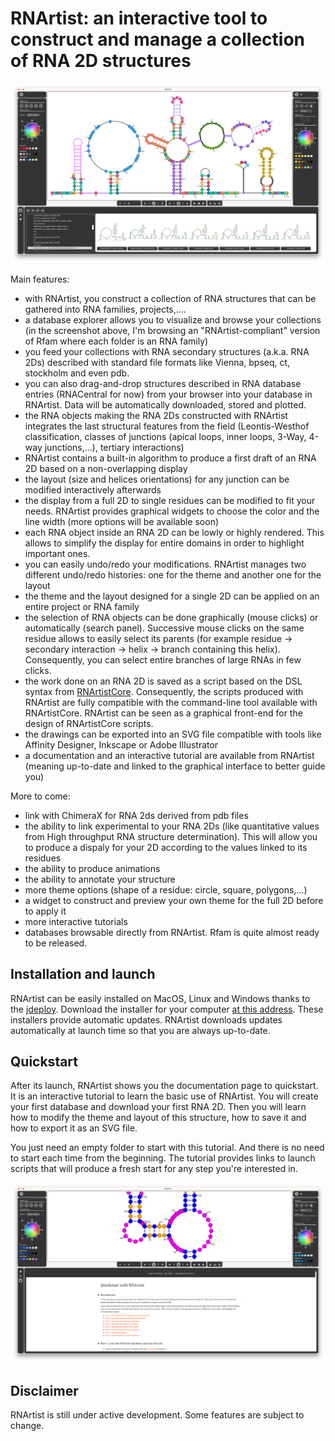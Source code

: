 
# RNArtist: an interactive tool to construct and manage a collection of RNA 2D structures

![Screen Capture 1](media/screen_capture_1.png)

Main features:
* with RNArtist, you construct a collection of RNA structures that can be gathered into RNA families, projects,....
* a database explorer allows you to visualize and browse your collections (in the screenshot above, I'm browsing  an "RNArtist-compliant" version of Rfam where each folder is an RNA family)
* you feed your collections with RNA secondary structures (a.k.a. RNA 2Ds) described with standard file formats like Vienna, bpseq, ct, stockholm and even pdb.
* you can also drag-and-drop structures described in RNA database entries (RNACentral for now) from your browser into your database in RNArtist. Data will be automatically downloaded, stored and plotted.
* the RNA objects making the RNA 2Ds constructed with RNArtist integrates the last structural features from the field (Leontis-Westhof classification, classes of junctions (apical loops, inner loops, 3-Way, 4-way junctions,...), tertiary interactions)
* RNArtist contains a built-in algorithm to produce a first draft of an RNA 2D based on a non-overlapping display
* the layout (size and helices orientations) for any junction can be modified interactively afterwards
* the display from a full 2D to single residues can be modified to fit your needs. RNArtist provides graphical widgets to choose the color and the line width (more options will be available soon)
* each RNA object inside an RNA 2D can be lowly or highly rendered. This allows to simplify the display for entire domains in order to highlight important ones.  
* you can easily undo/redo your modifications. RNArtist manages two different undo/redo histories: one for the theme and another one for the layout
* the theme and the layout designed for a single 2D can be applied on an entire project or RNA family
* the selection of RNA objects can be done graphically (mouse clicks) or automatically (search panel). Successive mouse clicks on the same residue allows to easily select its parents (for example residue -> secondary interaction -> helix -> branch containing this helix). Consequently, you can select entire branches of large RNAs in few clicks.
* the work done on an RNA 2D is saved as a script based on the DSL syntax from [RNArtistCore](https://github.com/fjossinet/RNArtistCore). Consequently, the scripts produced with RNArtist are fully compatible with the command-line tool available with RNArtistCore. RNArtist can be seen as a graphical front-end for the design of RNArtistCore scripts.
* the drawings can be exported into an SVG file compatible with tools like Affinity Designer, Inkscape or Adobe Illustrator
* a documentation and an interactive tutorial are available from RNArtist (meaning up-to-date and linked to the graphical interface to better guide you)

More to come:
* link with ChimeraX for RNA 2ds derived from pdb files
* the ability to link experimental to your RNA 2Ds (like quantitative values from High throughput RNA structure determination). This will allow you to produce a dispaly for your 2D according to the values linked to its residues
* the ability to produce animations
* the ability to annotate your structure
* more theme options (shape of a residue: circle, square, polygons,...)
* a widget to construct and preview your own theme for the full 2D before to apply it
* more interactive tutorials
* databases browsable directly from RNArtist. Rfam is quite almost ready to be released.

## Installation and launch

RNArtist can be easily installed on MacOS, Linux and Windows thanks to the [jdeploy](https://www.jdeploy.com). Download the installer for your computer [at this address](https://www.jdeploy.com/~rnartist). These installers provide automatic updates. RNArtist downloads updates automatically at launch time so that you are always up-to-date.

## Quickstart

After its launch, RNArtist shows you the documentation page to quickstart. It is an interactive tutorial to learn the basic use of RNArtist. You will create your first database and download
your first RNA 2D. Then you will learn how to modify the theme and layout of this structure, how to save it and how to export it as an SVG file. 

You just need an empty folder to start with this tutorial. And there is no need to start each time from the beginning. The tutorial provides links to launch scripts that will produce a fresh start for any step you're interested in.

![Screen Capture 2](media/screen_capture_2.png)

## Disclaimer

RNArtist is still under active development. Some features are subject to change. 
